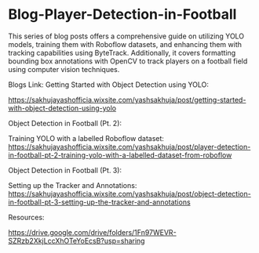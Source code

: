 # Blog-Player-Detection-in-Football

This series of blog posts offers a comprehensive guide on utilizing YOLO models, training them with Roboflow datasets, and enhancing them with tracking capabilities using ByteTrack. Additionally, it covers formatting bounding box annotations with OpenCV to track players on a football field using computer vision techniques.

Blogs Link:
Getting Started with Object Detection using YOLO:

https://sakhujayashofficia.wixsite.com/yashsakhuja/post/getting-started-with-object-detection-using-yolo

Object Detection in Football (Pt. 2): 

Training YOLO with a labelled Roboflow dataset: https://sakhujayashofficia.wixsite.com/yashsakhuja/post/player-detection-in-football-pt-2-training-yolo-with-a-labelled-dataset-from-roboflow

Object Detection in Football (Pt. 3):

Setting up the Tracker and Annotations: https://sakhujayashofficia.wixsite.com/yashsakhuja/post/object-detection-in-football-pt-3-setting-up-the-tracker-and-annotations

Resources:

https://drive.google.com/drive/folders/1Fn97WEVR-SZRzb2XkjLccXhOTeYoEcsB?usp=sharing
